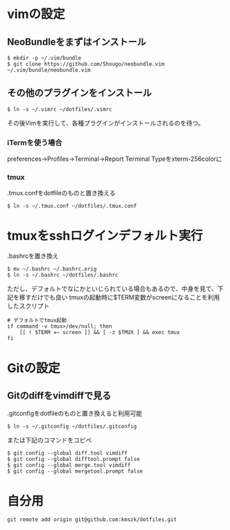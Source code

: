# vimの設定
## NeoBundleをまずはインストール
```
$ mkdir -p ~/.vim/bundle
$ git clone https://github.com/Shougo/neobundle.vim ~/.vim/bundle/neobundle.vim
```

## その他のプラグインをインストール
```
$ ln -s ~/.vimrc ~/dotfiles/.vimrc
```
その後Vimを実行して、各種プラグインがインストールされるのを待つ。

### iTermを使う場合
preferences->Profiles->Terminal->Report Terminal Typeをxterm-256colorに

### tmux
.tmux.confをdotfileのものと置き換える
```
$ ln -s ~/.tmux.conf ~/dotfiles/.tmux.conf
```


# tmuxをsshログインデフォルト実行
.bashrcを置き換え
```
$ mv ~/.bashrc ~/.bashrc.orig
$ ln -s ~/.bashrc ~/dotfiles/.bashrc
```

ただし、デフォルトでなにかといじられている場合もあるので、中身を見て、下記を移すだけでも良い
tmuxの起動時に$TERM変数がscreenになることを利用したスクリプト
```
# デフォルトでtmux起動
if command -v tmux>/dev/null; then
	[[ ! $TERM =~ screen ]] && [ -z $TMUX ] && exec tmux
fi
```


# Gitの設定
## Gitのdiffをvimdiffで見る
.gitconfigをdotfileのものと置き換えると利用可能
```
$ ln -s ~/.gitconfig ~/dotfiles/.gitconfig
```

または下記のコマンドをコピペ
```
$ git config --global diff.tool vimdiff
$ git config --global difftool.prompt false
$ git config --global merge.tool vimdiff
$ git config --global mergetool.prompt false
```

# 自分用
```
git remote add origin git@github.com:kmszk/dotfiles.git
```


